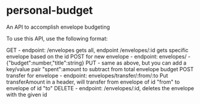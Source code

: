 # personal-budget
An API to accomplish envelope budgeting


To use this API, use the following format:

GET - endpoint: /envelopes gets all, endpoint /envelopes/:id gets specific envelope based on the id
POST for new envelope - endpoint: envelopes/ - {"budget":number,"title":string}
PUT - same as above, but you can add a key/value pair "spent":amount to subtract from total envelope budget
POST transfer for envelope - endpoint: envelopes/transfer/:from/:to  Put transferAmount in a header, will transfer from envelope of id "from" to envelope of id "to"
DELETE - endpoint: /envelopes/:id, deletes the envelope with the given id
